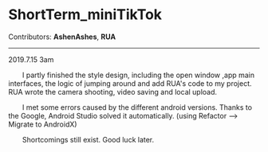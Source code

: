 # ShortTerm_miniTikTok

Contributors: **AshenAshes**, **RUA**

---
2019.7.15  3am

&emsp;&emsp;I partly finished the style design, including the open window ,app main interfaces, the logic of jumping around and add RUA's code to my project. RUA wrote the camera shooting, video saving and local upload. 

&emsp;&emsp;I met some errors caused by the different android versions. Thanks to the Google, Android Studio solved it automatically. (using Refactor --> Migrate to AndroidX) 

&emsp;&emsp;Shortcomings still exist. Good luck later.